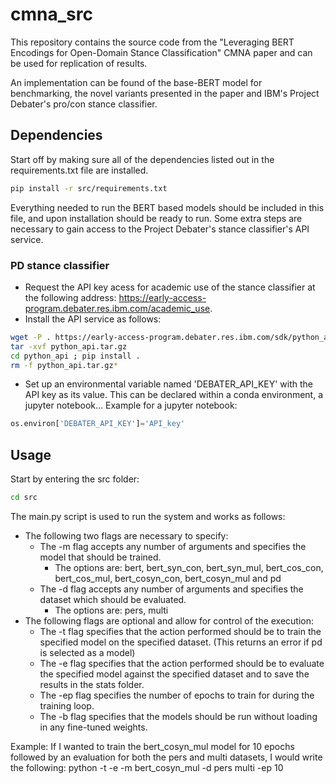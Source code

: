 # cmna_src

This repository contains the source code from the "Leveraging BERT Encodings for Open-Domain Stance Classification" CMNA paper and can be used for replication of results.

An implementation can be found of the base-BERT model for benchmarking, the novel variants presented in the paper and IBM's Project Debater's pro/con stance classifier.

## Dependencies
Start off by making sure all of the dependencies listed out in the requirements.txt file are installed.
```bash
pip install -r src/requirements.txt
```
Everything needed to run the BERT based models should be included in this file, and upon installation should be ready to run.
Some extra steps are necessary to gain access to the Project Debater's stance classifier's API service.

### PD stance classifier
- Request the API key acess for academic use of the stance classifier at the following address: https://early-access-program.debater.res.ibm.com/academic_use.
- Install the API service as follows:
```bash
wget -P . https://early-access-program.debater.res.ibm.com/sdk/python_api.tar.gz
tar -xvf python_api.tar.gz
cd python_api ; pip install .
rm -f python_api.tar.gz*
```
- Set up an environmental variable named 'DEBATER_API_KEY' with the API key as its value. This can be declared within a conda environment, a jupyter notebook...
Example for a jupyter notebook:
```python
os.environ['DEBATER_API_KEY']='API_key'
```

## Usage
Start by entering the src folder:
```bash
cd src
```
The main.py script is used to run the system and works as follows:
- The following two flags are necessary to specify:
    - The -m flag accepts any number of arguments and specifies the model that should be trained. 
        - The options are: bert, bert_syn_con, bert_syn_mul, bert_cos_con, bert_cos_mul, bert_cosyn_con, bert_cosyn_mul and pd
    - The -d flag accepts any number of arguments and specifies the dataset which should be evaluated.
        - The options are: pers, multi
- The following flags are optional and allow for control of the execution:
    - The -t flag specifies that the action performed should be to train the specified model on the specified dataset. (This returns an error if pd is selected as a model)
    - The -e flag specifies that the action performed should be to evaluate the specified model against the specified dataset and to save the results in the stats folder.
    - The -ep flag specifies the number of epochs to train for during the training loop. 
    - The -b flag specifies that the models should be run without loading in any fine-tuned weights. 

Example:
If I wanted to train the bert_cosyn_mul model for 10 epochs followed by an evaluation for both the pers and multi datasets, I would write the following:
python -t -e -m bert_cosyn_mul -d pers multi -ep 10
